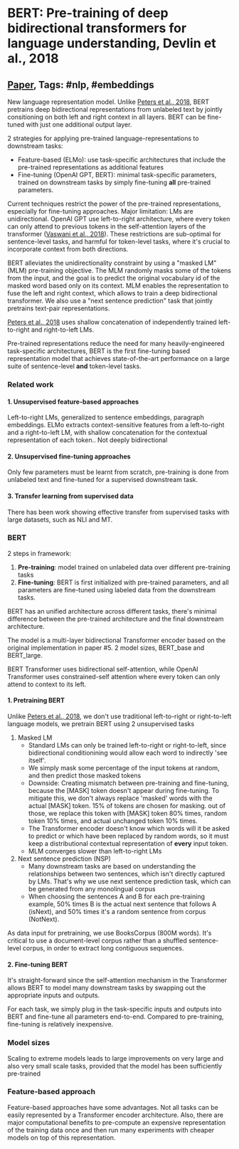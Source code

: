 # BERT: Pre-training of deep bidirectional transformers for language understanding, Devlin et al., 2018

## [Paper](https://arxiv.org/abs/1810.04805), Tags: \#nlp, \#embeddings

New language representation model. Unlike [Peters et al., 2018](1802.05365.md), BERT pretrains deep bidirectional representations from unlabeled text by jointly consitioning on both left and right context in all layers. BERT can be fine-tuned with just one additional output layer.

2 strategies for applying pre-trained language-representations to downstream tasks:

* Feature-based (ELMo): use task-specific architectures that include the pre-trained representations as additional features
* Fine-tuning (OpenAI GPT, BERT): minimal task-specific parameters, trained on downstream tasks by simply fine-tuning **all** pre-trained parameters.

Current techniques restrict the power of the pre-trained representations, especially for fine-tuning approaches. Major limitation: LMs are unidirectional. OpenAI GPT use left-to-right architecture, where every token can only attend to previous tokens in the self-attention layers of the transformer ([Vaswani et al., 2018](1706.03762.md)). These restrictions are sub-optimal for sentence-level tasks, and harmful for token-level tasks, where it's crucial to incorporate context from both directions.

BERT alleviates the unidirectionality constraint by using a "masked LM" (MLM) pre-training objective. The MLM randomly masks some of the tokens from the input, and the goal is to predict the original vocabulary id of the masked word based only on its context. MLM enables the representation to fuse the left and right context, which allows to train a deep bidirectional transformer. We also use a "next sentence prediction" task that jointly pretrains text-pair representations.

[Peters et al., 2018](1802.05365.md) uses shallow concatenation of independently trained left-to-right and right-to-left LMs.

Pre-trained representations reduce the need for many heavily-engineered task-specific architectures, BERT is the first fine-tuning based representation model that achieves state-of-the-art performance on a large suite of sentence-level **and** token-level tasks.

### Related work

#### 1. Unsupervised feature-based approaches

Left-to-right LMs, generalized to sentence embeddings, paragraph embeddings. ELMo extracts context-sensitive features from a left-to-right and a right-to-left LM, with shallow concatenation for the contextual representation of each token.. Not deeply bidirectional

#### 2. Unsupervised fine-tuning approaches

Only few parameters must be learnt from scratch, pre-training is done from unlabeled text and fine-tuned for a supervised downstream task.

#### 3. Transfer learning from supervised data

There has been work showing effective transfer from supervised tasks with large datasets, such as NLI and MT.

### BERT

2 steps in framework:

1. **Pre-training**: model trained on unlabeled data over different pre-training tasks
2. **Fine-tuning**: BERT is first initialized with pre-trained parameters, and all parameters are fine-tuned using labeled data from the downstream tasks.

BERT has an unified architecture across different tasks, there's minimal difference between the pre-trained architecture and the final downstream architecture.

The model is a multi-layer bidirectional Transformer encoder based on the original implementation in paper \#5. 2 model sizes, BERT_base and BERT_large.

BERT Transformer uses bidirectional self-attention, while OpenAI Transformer uses constrained-self attention where every token can only attend to context to its left.

#### 1. Pretraining BERT

Unlike [Peters et al., 2018](1802.05365.md), we don't use traditional left-to-right or right-to-left language models, we pretrain BERT using 2 unsupervised tasks

1. Masked LM
    * Standard LMs can only be trained left-to-right or right-to-left, since bidirectional conditionining would allow each word to indirectly 'see itself'.
    * We simply mask some percentage of the input tokens at random, and then predict those masked tokens
    * Downside: Creating mismatch between pre-training and fine-tuning, because the [MASK] token doesn't appear during fine-tuning. To mitigate this, we don't always replace 'masked' words with the actual [MASK] token. 15% of tokens are chosen for masking. out of those, we replace this token with [MASK] token 80% times, random token 10% times, and actual unchanged token 10% times. 
    * The Transformer encoder doesn't know which words will it be asked to predict or which have been replaced by random words, so it must keep a distributional contextual representation of **every** input token.
    * MLM converges slower than left-to-right LMs
2. Next sentence prediction (NSP)
    * Many downstream tasks are based on understanding the relationships between two sentences, which isn't directly captured by LMs. That's why we use next sentence prediction task, which can be generated from any monolingual corpus
    * When choosing the sentences A and B for each pre-training example, 50% times B is the actual next sentence that follows A (isNext), and 50% times it's a random sentence from corpus (NotNext).

As data input for pretraining, we use BooksCorpus (800M words). It's critical to use a document-level corpus rather than a shuffled sentence-level corpus, in order to extract long contiguous sequences.

#### 2. Fine-tuning BERT

It's straight-forward since the self-attention mechanism in the Transformer allows BERT to model many downstream tasks by swapping out the appropriate inputs and outputs.

For each task, we simply plug in the task-specific inputs and outputs into BERT and fine-tune all parameters end-to-end. Compared to pre-training, fine-tuning is relatively inexpensive.

### Model sizes

Scaling to extreme models leads to large improvements on very large and also very small scale tasks, provided that the model has been sufficiently pre-trained

### Feature-based approach

Feature-based approaches have some advantages. Not all tasks can be easily represented by a Transformer encoder architecture. Also, there are major computational benefits to pre-compute an expensive representation of the training data once and then run many experiments with cheaper models on top of this representation.

